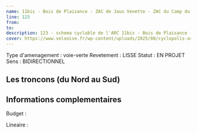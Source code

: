 ```yaml
---
name: 11bis - Bois de Plaisance - ZAC de Jaux Venette - ZAC du Camp du Roy 
line: 123
from: 
to:  
description: 123 - schema cyclable de l'ARC 11bis - Bois de Plaisance - ZAC de Jaux Venette - ZAC du Camp du Roy 
cover: https://www.velooise.fr/wp-content/uploads/2025/08/cyclopolis-arc-123.jpg
---
```

Type d'amenagement : voie-verte
Revetement : LISSE
Statut : EN PROJET
Sens : BIDIRECTIONNEL
## Les troncons (du Nord au Sud)

## Informations complementaires

Budget  : 

Lineaire :

